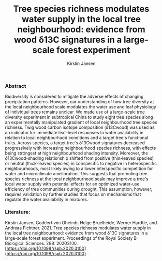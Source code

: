 ﻿---
layout: post
title:  "Tree species richness modulates water supply in the local tree neighbourhood: evidence from wood δ13C signatures in a large-scale forest experiment"
author: Kirstin Jansen
categories: [ Article ]
image: assets/projects/KJ1.jpg
tags: featured
---
### Abstract
Biodiversity is considered to mitigate the adverse effects of changing precipitation patterns. However, our understanding of how tree diversity at the local neighbourhood scale modulates the water use and leaf physiology of individual trees remains unclear. We made use of a large-scale tree diversity experiment in subtropical China to study eight tree species along an experimentally manipulated gradient of local neighbourhood tree species richness. Twig wood carbon isotope composition (δ13Cwood) was used as an indicator for immediate leaf-level responses to water availability in relation to local neighbourhood conditions and a target tree's functional traits. Across species, a target tree's δ13Cwood signatures decreased progressively with increasing neighbourhood species richness, with effects being strongest at high neighbourhood shading intensity. Moreover, the δ13Cwood-shading relationship shifted from positive (thin-leaved species) or neutral (thick-leaved species) in conspecific to negative in heterospecific neighbourhoods, most likely owing to a lower interspecific competition for water and microclimate amelioration. This suggests that promoting tree species richness at the local neighbourhood scale may improve a tree's local water supply with potential effects for an optimized water-use efficiency of tree communities during drought. This assumption, however, requires validation by further studies that focus on mechanisms that regulate the water availability in mixtures.

### Literature:
Kirstin Jansen, Goddert von Oheimb, Helge Bruelheide, Werner Hardtle, and Andreas Fichtner. 2021. Tree species richness modulates water supply in the local tree neighbourhood: evidence from wood δ13C signatures in a large-scale forest experiment. Proceedings of the Royal Society B-Biological Sciences. 288: 20203100. [https://doi.org/10.1098/rspb.2020.3100](https://doi.org/10.1098/rspb.2020.3100).